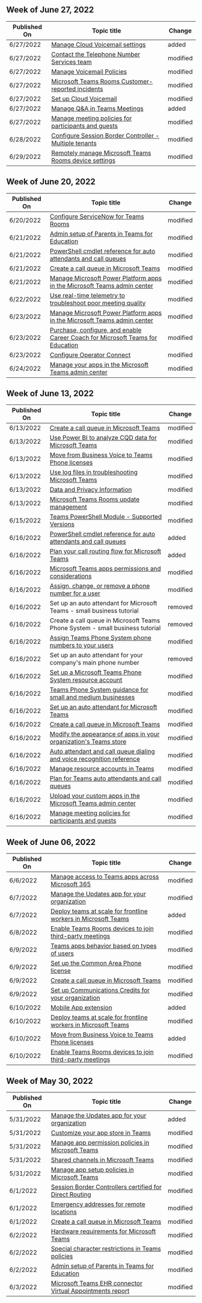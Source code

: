 <!-- This file is generated automatically each week. Changes made to this file will be overwritten.-->



## Week of June 27, 2022


| Published On |Topic title | Change |
|------|------------|--------|
| 6/27/2022 | [Manage Cloud Voicemail settings](/MicrosoftTeams/manage-voicemail-settings) | added |
| 6/27/2022 | [Contact the Telephone Number Services team](/MicrosoftTeams/manage-phone-numbers-for-your-organization/contact-tns-service-desk) | modified |
| 6/27/2022 | [Manage Voicemail Policies](/MicrosoftTeams/manage-voicemail-policies) | modified |
| 6/27/2022 | [Microsoft Teams Rooms Customer-reported incidents](/MicrosoftTeams/rooms/customer-reported-incidents) | modified |
| 6/27/2022 | [Set up Cloud Voicemail](/MicrosoftTeams/set-up-phone-system-voicemail) | modified |
| 6/27/2022 | [Manage Q&A in Teams Meetings](/MicrosoftTeams/manage-qna-for-teams) | added |
| 6/27/2022 | [Manage meeting policies for participants and guests](/MicrosoftTeams/meeting-policies-participants-and-guests) | modified |
| 6/28/2022 | [Configure Session Border Controller - Multiple tenants](/MicrosoftTeams/direct-routing-sbc-multiple-tenants) | modified |
| 6/29/2022 | [Remotely manage Microsoft Teams Rooms device settings](/MicrosoftTeams/rooms/xml-config-file) | modified |


## Week of June 20, 2022


| Published On |Topic title | Change |
|------|------------|--------|
| 6/20/2022 | [Configure ServiceNow for Teams Rooms](/MicrosoftTeams/rooms/microsoft-teams-rooms-configure-servicenow) | modified |
| 6/21/2022 | [Admin setup of Parents in Teams for Education](/MicrosoftTeams/edu-parents-app) | modified |
| 6/21/2022 | [PowerShell cmdlet reference for auto attendants and call queues](/MicrosoftTeams/call-queue-auto-attendant-cmdlets) | modified |
| 6/21/2022 | [Create a call queue in Microsoft Teams](/MicrosoftTeams/create-a-phone-system-call-queue) | modified |
| 6/21/2022 | [Manage Microsoft Power Platform apps in the Microsoft Teams admin center](/MicrosoftTeams/manage-power-platform-apps) | modified |
| 6/22/2022 | [Use real-time telemetry to troubleshoot poor meeting quality](/MicrosoftTeams/use-real-time-telemetry-to-troubleshoot-poor-meeting-quality) | modified |
| 6/23/2022 | [Manage Microsoft Power Platform apps in the Microsoft Teams admin center](/MicrosoftTeams/manage-power-platform-apps) | modified |
| 6/23/2022 | [Purchase, configure, and enable Career Coach for Microsoft Teams for Education](/MicrosoftTeams/career-coach) | modified |
| 6/23/2022 | [Configure Operator Connect](/MicrosoftTeams/operator-connect-configure) | modified |
| 6/24/2022 | [Manage your apps in the Microsoft Teams admin center](/MicrosoftTeams/manage-apps) | modified |


## Week of June 13, 2022


| Published On |Topic title | Change |
|------|------------|--------|
| 6/13/2022 | [Create a call queue in Microsoft Teams](/MicrosoftTeams/create-a-phone-system-call-queue) | modified |
| 6/13/2022 | [Use Power BI to analyze CQD data for Microsoft Teams](/MicrosoftTeams/cqd-power-bi-query-templates) | modified |
| 6/13/2022 | [Move from Business Voice to Teams Phone licenses](/MicrosoftTeams/business-voice-to-teams-phone-licenses) | modified |
| 6/13/2022 | [Use log files in troubleshooting Microsoft Teams](/MicrosoftTeams/log-files) | modified |
| 6/13/2022 | [Data and Privacy Information](/MicrosoftTeams/rooms/data-and-privacy-info) | modified |
| 6/13/2022 | [Microsoft Teams Rooms update management](/MicrosoftTeams/rooms/update-management) | modified |
| 6/15/2022 | [Teams PowerShell Module - Supported Versions](/MicrosoftTeams/teams-powershell-supported-versions) | modified |
| 6/16/2022 | [PowerShell cmdlet reference for auto attendants and call queues](/MicrosoftTeams/call-queue-auto-attendant-cmdlets) | added |
| 6/16/2022 | [Plan your call routing flow for Microsoft Teams](/MicrosoftTeams/plan-your-call-routing-flow) | added |
| 6/16/2022 | [Microsoft Teams apps permissions and considerations](/MicrosoftTeams/app-permissions) | modified |
| 6/16/2022 | [Assign, change, or remove a phone number for a user](/MicrosoftTeams/assign-change-or-remove-a-phone-number-for-a-user) | modified |
| 6/16/2022 | Set up an auto attendant for Microsoft Teams - small business tutorial | removed |
| 6/16/2022 | Create a call queue in Microsoft Teams Phone System - small business tutorial | removed |
| 6/16/2022 | [Assign Teams Phone System phone numbers to your users](/MicrosoftTeams/business-voice/set-up-assign-numbers) | modified |
| 6/16/2022 | Set up an auto attendant for your company's main phone number | removed |
| 6/16/2022 | [Set up a Microsoft Teams Phone System resource account](/MicrosoftTeams/business-voice/set-up-resource-account) | modified |
| 6/16/2022 | [Teams Phone System guidance for small and medium businesses](/MicrosoftTeams/business-voice/whats-business-voice) | modified |
| 6/16/2022 | [Set up an auto attendant for Microsoft Teams](/MicrosoftTeams/create-a-phone-system-auto-attendant) | modified |
| 6/16/2022 | [Create a call queue in Microsoft Teams](/MicrosoftTeams/create-a-phone-system-call-queue) | modified |
| 6/16/2022 | [Modify the appearance of apps in your organization's Teams store](/MicrosoftTeams/customize-apps) | modified |
| 6/16/2022 | [Auto attendant and call queue dialing and voice recognition reference](/MicrosoftTeams/dial-voice-reference) | modified |
| 6/16/2022 | [Manage resource accounts in Teams](/MicrosoftTeams/manage-resource-accounts) | modified |
| 6/16/2022 | [Plan for Teams auto attendants and call queues](/MicrosoftTeams/plan-auto-attendant-call-queue) | modified |
| 6/16/2022 | [Upload your custom apps in the Microsoft Teams admin center](/MicrosoftTeams/upload-custom-apps) | modified |
| 6/16/2022 | [Manage meeting policies for participants and guests](/MicrosoftTeams/meeting-policies-participants-and-guests) | modified |


## Week of June 06, 2022


| Published On |Topic title | Change |
|------|------------|--------|
| 6/6/2022 | [Manage access to Teams apps across Microsoft 365](/MicrosoftTeams/manage-third-party-teams-apps) | modified |
| 6/7/2022 | [Manage the Updates app for your organization](/MicrosoftTeams/manage-updates-app) | modified |
| 6/7/2022 | [Deploy teams at scale for frontline workers in Microsoft Teams](/MicrosoftTeams/deploy-teams-at-scale) | added |
| 6/8/2022 | [Enable Teams Rooms devices to join third-party meetings](/MicrosoftTeams/rooms/third-party-join) | modified |
| 6/9/2022 | [Teams apps behavior based on types of users](/MicrosoftTeams/non-standard-users) | modified |
| 6/9/2022 | [Set up the Common Area Phone license](/MicrosoftTeams/set-up-common-area-phones) | modified |
| 6/9/2022 | [Create a call queue in Microsoft Teams](/MicrosoftTeams/create-a-phone-system-call-queue) | modified |
| 6/9/2022 | [Set up Communications Credits for your organization](/MicrosoftTeams/set-up-communications-credits-for-your-organization) | modified |
| 6/10/2022 | [Mobile App extension](/MicrosoftTeams/rooms/extended-mobile-app) | added |
| 6/10/2022 | [Deploy teams at scale for frontline workers in Microsoft Teams](/MicrosoftTeams/deploy-teams-at-scale) | modified |
| 6/10/2022 | [Move from Business Voice to Teams Phone licenses](/MicrosoftTeams/business-voice-to-teams-phone-licenses) | added |
| 6/10/2022 | [Enable Teams Rooms devices to join third-party meetings](/MicrosoftTeams/rooms/third-party-join) | modified |


## Week of May 30, 2022


| Published On |Topic title | Change |
|------|------------|--------|
| 5/31/2022 | [Manage the Updates app for your organization](/MicrosoftTeams/manage-updates-app) | added |
| 5/31/2022 | [Customize your app store in Teams](/MicrosoftTeams/customize-your-app-store) | modified |
| 5/31/2022 | [Manage app permission policies in Microsoft Teams](/MicrosoftTeams/teams-app-permission-policies) | modified |
| 5/31/2022 | [Shared channels in Microsoft Teams](/MicrosoftTeams/shared-channels) | modified |
| 5/31/2022 | [Manage app setup policies in Microsoft Teams](/MicrosoftTeams/teams-app-setup-policies) | modified |
| 6/1/2022 | [Session Border Controllers certified for Direct Routing](/MicrosoftTeams/direct-routing-border-controllers) | modified |
| 6/1/2022 | [Emergency addresses for remote locations](/MicrosoftTeams/emergency-calling-dispatchable-location) | modified |
| 6/1/2022 | [Create a call queue in Microsoft Teams](/MicrosoftTeams/create-a-phone-system-call-queue) | modified |
| 6/2/2022 | [Hardware requirements for Microsoft Teams](/MicrosoftTeams/hardware-requirements-for-the-teams-app) | modified |
| 6/2/2022 | [Special character restrictions in Teams policies](/MicrosoftTeams/special-character-restrictions-in-policy-names) | modified |
| 6/2/2022 | [Admin setup of Parents in Teams for Education](/MicrosoftTeams/edu-parents-app) | modified |
| 6/3/2022 | [Microsoft Teams EHR connector Virtual Appointments report](/MicrosoftTeams/expand-teams-across-your-org/healthcare/ehr-admin-reports) | modified |
